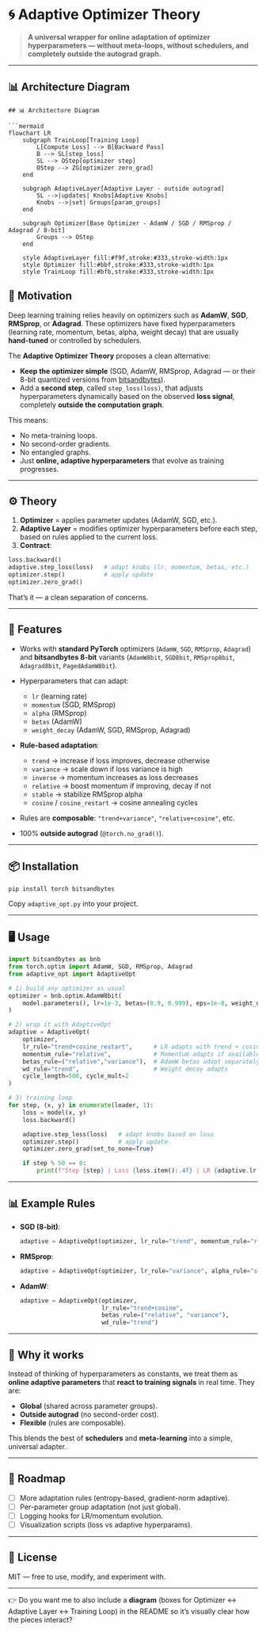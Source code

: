 
# 🌀 Adaptive Optimizer Theory

> **A universal wrapper for online adaptation of optimizer hyperparameters — without meta-loops, without schedulers, and completely outside the autograd graph.**

---

## 📊 Architecture Diagram

```mermaid
## 📊 Architecture Diagram

```mermaid
flowchart LR
    subgraph TrainLoop[Training Loop]
        L[Compute Loss] --> B[Backward Pass]
        B --> SL[step_loss]
        SL --> OStep[optimizer step]
        OStep --> ZG[optimizer zero_grad]
    end

    subgraph AdaptiveLayer[Adaptive Layer - outside autograd]
        SL -->|updates| Knobs[Adaptive Knobs]
        Knobs -->|set| Groups[param_groups]
    end

    subgraph Optimizer[Base Optimizer - AdamW / SGD / RMSprop / Adagrad / 8-bit]
        Groups --> OStep
    end

    style AdaptiveLayer fill:#f9f,stroke:#333,stroke-width:1px
    style Optimizer fill:#bbf,stroke:#333,stroke-width:1px
    style TrainLoop fill:#bfb,stroke:#333,stroke-width:1px

```
## 🚀 Motivation

Deep learning training relies heavily on optimizers such as **AdamW**, **SGD**, **RMSprop**, or **Adagrad**. These optimizers have fixed hyperparameters (learning rate, momentum, betas, alpha, weight decay) that are usually **hand-tuned** or controlled by schedulers.

The **Adaptive Optimizer Theory** proposes a clean alternative:

* **Keep the optimizer simple** (SGD, AdamW, RMSprop, Adagrad — or their 8-bit quantized versions from [bitsandbytes](https://github.com/TimDettmers/bitsandbytes)).
* Add a **second step**, called `step_loss(loss)`, that adjusts hyperparameters dynamically based on the observed **loss signal**, completely **outside the computation graph**.

This means:

* No meta-training loops.
* No second-order gradients.
* No entangled graphs.
* Just **online, adaptive hyperparameters** that evolve as training progresses.

---

## ⚙️ Theory

1. **Optimizer** = applies parameter updates (AdamW, SGD, etc.).
2. **Adaptive Layer** = modifies optimizer hyperparameters before each step, based on rules applied to the current loss.
3. **Contract**:

```python
loss.backward()
adaptive.step_loss(loss)   # adapt knobs (lr, momentum, betas, etc.)
optimizer.step()           # apply update
optimizer.zero_grad()
```

That’s it — a clean separation of concerns.

---

## 🔧 Features

* Works with **standard PyTorch** optimizers (`AdamW`, `SGD`, `RMSprop`, `Adagrad`) and **bitsandbytes 8-bit** variants (`AdamW8bit`, `SGD8bit`, `RMSprop8bit`, `Adagrad8bit`, `PagedAdamW8bit`).
* Hyperparameters that can adapt:

  * `lr` (learning rate)
  * `momentum` (SGD, RMSprop)
  * `alpha` (RMSprop)
  * `betas` (AdamW)
  * `weight_decay` (AdamW, SGD, RMSprop, Adagrad)
* **Rule-based adaptation**:

  * `trend` → increase if loss improves, decrease otherwise
  * `variance` → scale down if loss variance is high
  * `inverse` → momentum increases as loss decreases
  * `relative` → boost momentum if improving, decay if not
  * `stable` → stabilize RMSprop alpha
  * `cosine` / `cosine_restart` → cosine annealing cycles
* Rules are **composable**: `"trend+variance"`, `"relative+cosine"`, etc.
* 100% **outside autograd** (`@torch.no_grad()`).

---

## 📦 Installation

```bash
pip install torch bitsandbytes
```

Copy `adaptive_opt.py` into your project.

---

## 🖥️ Usage

```python
import bitsandbytes as bnb
from torch.optim import AdamW, SGD, RMSprop, Adagrad
from adaptive_opt import AdaptiveOpt

# 1) build any optimizer as usual
optimizer = bnb.optim.AdamW8bit(
    model.parameters(), lr=1e-3, betas=(0.9, 0.999), eps=1e-8, weight_decay=0.01
)

# 2) wrap it with AdaptiveOpt
adaptive = AdaptiveOpt(
    optimizer,
    lr_rule="trend+cosine_restart",      # LR adapts with trend + cosine restarts
    momentum_rule="relative",            # Momentum adapts if available
    betas_rule=("relative","variance"),  # AdamW betas adapt separately
    wd_rule="trend",                     # Weight decay adapts
    cycle_length=500, cycle_mult=2
)

# 3) training loop
for step, (x, y) in enumerate(loader, 1):
    loss = model(x, y)
    loss.backward()

    adaptive.step_loss(loss)   # adapt knobs based on loss
    optimizer.step()           # apply update
    optimizer.zero_grad(set_to_none=True)

    if step % 50 == 0:
        print(f"Step {step} | Loss {loss.item():.4f} | LR {adaptive.lr:.6f}")
```

---

## 📊 Example Rules

* **SGD (8-bit)**:

  ```python
  adaptive = AdaptiveOpt(optimizer, lr_rule="trend", momentum_rule="relative")
  ```

* **RMSprop**:

  ```python
  adaptive = AdaptiveOpt(optimizer, lr_rule="variance", alpha_rule="stable")
  ```

* **AdamW**:

  ```python
  adaptive = AdaptiveOpt(optimizer,
                         lr_rule="trend+cosine",
                         betas_rule=("relative", "variance"),
                         wd_rule="trend")
  ```

---

## 🧪 Why it works

Instead of thinking of hyperparameters as constants, we treat them as **online adaptive parameters** that **react to training signals** in real time. They are:

* **Global** (shared across parameter groups).
* **Outside autograd** (no second-order cost).
* **Flexible** (rules are composable).

This blends the best of **schedulers** and **meta-learning** into a simple, universal adapter.

---

## 📖 Roadmap

* [ ] More adaptation rules (entropy-based, gradient-norm adaptive).
* [ ] Per-parameter group adaptation (not just global).
* [ ] Logging hooks for LR/momentum evolution.
* [ ] Visualization scripts (loss vs adaptive hyperparams).

---

## 📜 License

MIT — free to use, modify, and experiment with.

---

👉 Do you want me to also include a **diagram** (boxes for Optimizer ↔ Adaptive Layer ↔ Training Loop) in the README so it’s visually clear how the pieces interact?
